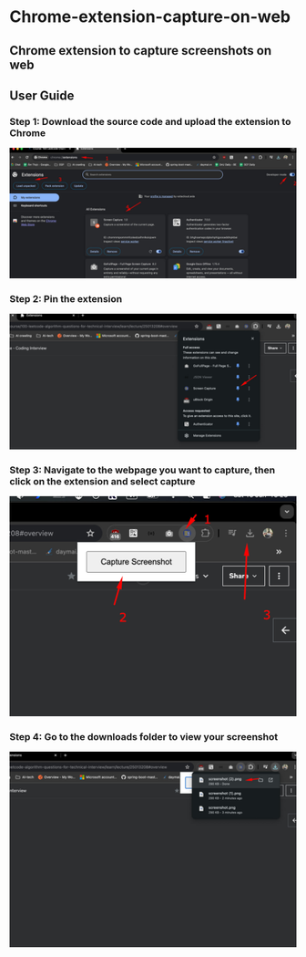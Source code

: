# Chrome-extension-capture-on-web
## Chrome extension to capture screenshots on web

## User Guide
### Step 1: Download the source code and upload the extension to Chrome
<img src="guide1.jpg"/>

### Step 2: Pin the extension
<img src="guide2.jpg"/>

### Step 3: Navigate to the webpage you want to capture, then click on the extension and select capture
<img src="guide3.jpg"/>

### Step 4: Go to the downloads folder to view your screenshot
<img src="guide4.jpg"/>




